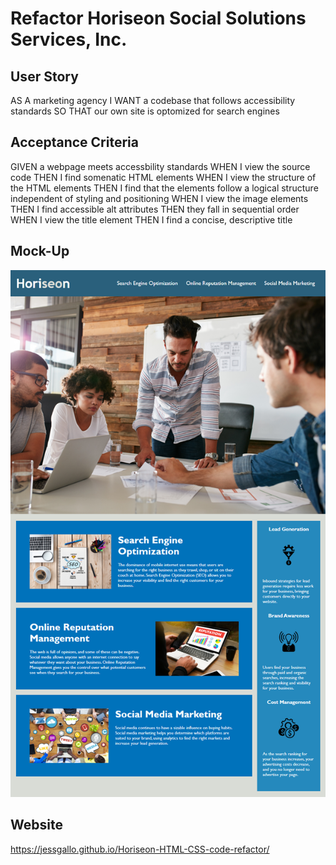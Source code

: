 # Refactor Horiseon Social Solutions Services, Inc.

## User Story
AS A marketing agency
I WANT a codebase that follows accessibility standards
SO THAT our own site is optomized for search engines

## Acceptance Criteria
GIVEN a webpage meets accessbility standards
WHEN I view the source code
THEN I find somenatic HTML elements
WHEN I view the structure of the HTML elements
THEN I find that the elements follow a logical structure independent of styling and positioning
WHEN I view the image elements
THEN I find accessible alt attributes
THEN they fall in sequential order
WHEN I view the title element
THEN I find a concise, descriptive title

## Mock-Up

![mock-up](assets/images/mock-up.png)


## Website
https://jessgallo.github.io/Horiseon-HTML-CSS-code-refactor/